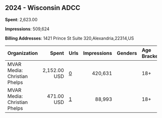 ## 2024 - Wisconsin ADCC 
**Spent**: 2,623.00

**Impressions**: 509,624

**Billing Addresses**: 1421 Prince St Suite 320,Alexandria,22314,US

|Organization|Spent|Urls|Impressions|Genders|Age Brackets|Country Codes|
|:---|---:|:---|---:|:---|:---|:---|
|MVAR Media: Christian Phelps|2,152.00 USD|[0](https://www.snap.com/political-ads/asset/b177088bb56f723ea46c7c646bfc5b569ec29ae786204ebaf10a7d261532d89b?mediaType=mp4)|420,631||18+|united states|
|MVAR Media: Christian Phelps|471.00 USD|[1](https://www.snap.com/political-ads/asset/3916ace7c9b819785d486e14f32826f0bacd9ba2b607de66acdb1db0e6705468?mediaType=mp4)|88,993||18+|united states|

